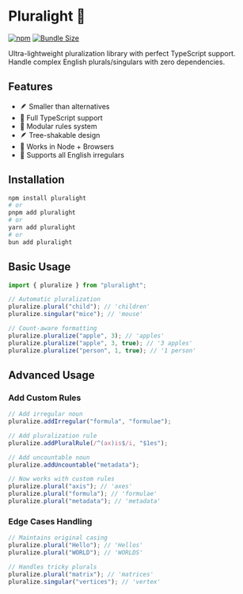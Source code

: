 # Pluralight 🌟

[![npm](https://img.shields.io/npm/v/pluralight)](https://www.npmjs.com/package/pluralight)
[![Bundle Size](https://badgen.net/bundlephobia/minzip/pluralight)](https://bundlephobia.com/package/pluralight)

Ultra-lightweight pluralization library with perfect TypeScript support. Handle complex English plurals/singulars with zero dependencies.

## Features

- 🪶 Smaller than alternatives
- 🦾 Full TypeScript support
- 🧩 Modular rules system
- 🪶 Tree-shakable design
- 🤝 Works in Node + Browsers
- 🔄 Supports all English irregulars

## Installation

```bash
npm install pluralight
# or
pnpm add pluralight
# or
yarn add pluralight
# or
bun add pluralight
```

## Basic Usage

```typescript
import { pluralize } from "pluralight";

// Automatic pluralization
pluralize.plural("child"); // 'children'
pluralize.singular("mice"); // 'mouse'

// Count-aware formatting
pluralize.pluralize("apple", 3); // 'apples'
pluralize.pluralize("apple", 3, true); // '3 apples'
pluralize.pluralize("person", 1, true); // '1 person'
```

## Advanced Usage

### Add Custom Rules

```typescript
// Add irregular noun
pluralize.addIrregular("formula", "formulae");

// Add pluralization rule
pluralize.addPluralRule(/^(ax)is$/i, "$1es");

// Add uncountable noun
pluralize.addUncountable("metadata");

// Now works with custom rules
pluralize.plural("axis"); // 'axes'
pluralize.plural("formula"); // 'formulae'
pluralize.plural("metadata"); // 'metadata'
```

### Edge Cases Handling

```typescript
// Maintains original casing
pluralize.plural("Hello"); // 'Hellos'
pluralize.plural("WORLD"); // 'WORLDS'

// Handles tricky plurals
pluralize.plural("matrix"); // 'matrices'
pluralize.singular("vertices"); // 'vertex'
```
